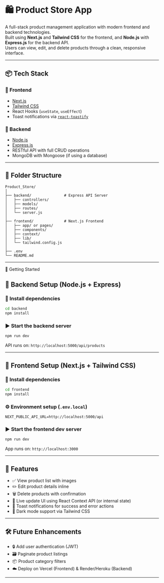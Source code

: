 
# 🛍️ Product Store App

A full-stack product management application with modern frontend and backend technologies.  
Built using **Next.js** and **Tailwind CSS** for the frontend, and **Node.js** with **Express.js** for the backend API.  
Users can view, edit, and delete products through a clean, responsive interface.

---

## 📦 Tech Stack

### 🔹 Frontend
- [Next.js](https://nextjs.org/)
- [Tailwind CSS](https://tailwindcss.com/)
- React Hooks (`useState`, `useEffect`)
- Toast notifications via [`react-toastify`](https://fkhadra.github.io/react-toastify/)

### 🔹 Backend
- [Node.js](https://nodejs.org/)
- [Express.js](https://expressjs.com/)
- RESTful API with full CRUD operations
- MongoDB with Mongoose (if using a database)

---

## 📁 Folder Structure

```
Product_Store/
│
├── backend/               # Express API Server
│   ├── controllers/
│   ├── models/
│   ├── routes/
│   └── server.js
│
├── frontend/              # Next.js Frontend
│   ├── app/ or pages/
│   ├── components/
│   ├── context/
│   ├── lib/
│   └── tailwind.config.js
│
├── .env
└── README.md
```

---

🚀 Getting Started

## 🧩 Backend Setup (Node.js + Express)

### 🔧 Install dependencies

```bash
cd backend
npm install
```

### ▶️ Start the backend server

```bash
npm run dev
```

API runs on: `http://localhost:5000/api/products`

---

## 🎨 Frontend Setup (Next.js + Tailwind CSS)

### 🔧 Install dependencies

```bash
cd frontend
npm install
```

### ⚙️ Environment setup (`.env.local`)

```
NEXT_PUBLIC_API_URL=http://localhost:5000/api
```

### ▶️ Start the frontend dev server

```bash
npm run dev
```

App runs on: `http://localhost:3000`

---

## 🧪 Features

- ✅ View product list with images
- ✏️ Edit product details inline
- 🗑️ Delete products with confirmation
- 🔄 Live update UI using React Context API (or internal state)
- 🔔 Toast notifications for success and error actions
- 🌙 Dark mode support via Tailwind CSS

---

## 🛠️ Future Enhancements

- 🔒 Add user authentication (JWT)
- 🗃️ Paginate product listings
- 📦 Product category filters
- ☁️ Deploy on Vercel (Frontend) & Render/Heroku (Backend)

---

